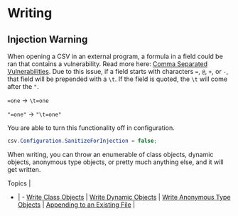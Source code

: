 ﻿# Writing

<h2 class="title is-2 has-text-danger">Injection Warning</h2>

When opening a CSV in an external program, a formula in a field could be ran that contains a vulnerability. Read more here: [Comma Separated Vulnerabilities](https://www.contextis.com/blog/comma-separated-vulnerabilities). Due to this issue, if a field starts with characters `=`, `@`, `+`, or `-`, that field will be prepended with a `\t`. If the field is quoted, the `\t` will come after the `"`.

`=one` -> `\t=one`

`"=one"` -> `"\t=one"`

You are able to turn this functionality off in configuration.

```cs
csv.Configuration.SanitizeForInjection = false;
```

When writing, you can throw an enumerable of class objects, dynamic objects, anonymous type objects, or pretty much anything else, and it will get written.

Topics | &nbsp;
- | -
[Write Class Objects](/examples/writing/write-class-objects) |
[Write Dynamic Objects](/examples/writing/write-dynamic-objects) |
[Write Anonymous Type Objects](/examples/writing/write-anonymous-type-objects) |
[Appending to an Existing File](/examples/writing/appending-to-an-existing-file) |
